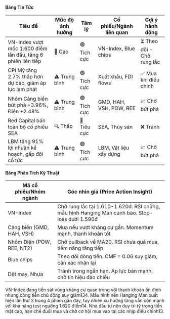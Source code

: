 **Bảng Tin Tức**

| Tiêu đề | Mức độ ảnh hưởng | Tâm lý | Cổ phiếu/Ngành liên quan | Gợi ý hành động |
|---------|------------------|--------|-------------------------|-----------------|
| VN-Index vượt mốc 1.600 điểm lần đầu, tăng 6 phiên liên tiếp | 🚨 Cao | 🟢 Tích cực | VN-Index, Blue chips | ⏳ Theo dõi - Chờ rung lắc |
| CPI Mỹ tăng 2.7% thấp hơn dự báo, giảm áp lực lạm phát | ⚠️ Trung bình | 🟢 Tích cực | Xuất khẩu, FDI flows | ✅ Mua khi điều chỉnh |
| Nhóm Cảng biển bứt phá +3.96%, Điện +2.48% | ⚠️ Trung bình | 🟢 Tích cực | GMD, HAH, VSH, POW, REE | 📈 Chờ bứt phá |
| Red Capital bán toàn bộ cổ phiếu SEA | 🔍 Thấp | 🔴 Tiêu cực | SEA, Thủy sản | ❌ Tránh |
| LBM tăng 91% lợi nhuận kế hoạch, gấp đôi cổ tức | ⚠️ Trung bình | 🟢 Tích cực | LBM, Vật liệu xây dựng | 📈 Chờ bứt phá |

**Bảng Phân Tích Kỹ Thuật**

| Mã cổ phiếu/Nhóm ngành | Góc nhìn giá (Price Action Insight) |
|------------------------|-----------------------------------|
| VN-Index | Chờ rung lắc tại 1.610-1.620đ. RSI chững, mẫu hình Hanging Man cảnh báo. Stop-loss dưới 1.590đ |
| Cảng biển (GMD, HAH, VSH) | Mua nếu vượt kháng cự gần. Momentum mạnh, thanh khoản tốt |
| Nhóm Điện (POW, REE, NT2) | Chờ pullback về MA20. RSI chưa quá mua, tiềm năng tăng tiếp |
| Blue chips | Theo dõi dòng tiền. CMF = 0.06 suy giảm, cần xác nhận lại |
| Dệt may, Nhựa | Tránh trong ngắn hạn. Áp lực bán mạnh, chờ tín hiệu đảo chiều |

VN-Index đang tiến sát vùng kháng cự quan trọng với thanh khoản ổn định nhưng dòng tiền chủ động suy giảm134. Mẫu hình nến Hanging Man xuất hiện lần thứ 3 trong 4 phiên gần đây, tuy nhiên xu hướng tăng vẫn còn mạnh với khả năng test ngưỡng 1.620 điểm14. Nhà đầu tư nên duy trì tỷ trọng tiền mặt cao, hạn chế đuổi mua và chờ cơ hội mua vào tại các nhịp điều chỉnh13.